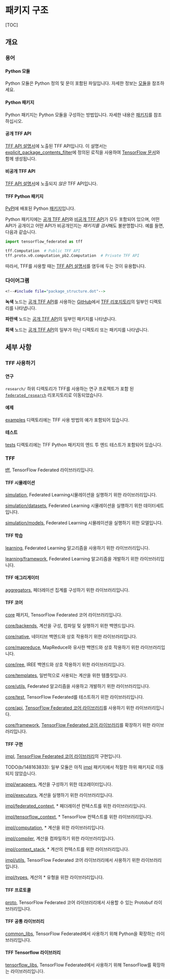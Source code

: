 # 패키지 구조

[TOC]

## 개요

### 용어

#### Python 모듈

Python 모듈은 Python 정의 및 문이 포함된 파일입니다. 자세한 정보는 [모듈](https://docs.python.org/3/tutorial/modules.html#modules)을 참조하세요.

#### Python 패키지

Python 패키지는 Python 모듈을 구성하는 방법입니다. 자세한 내용은 [패키지](https://docs.python.org/3/tutorial/modules.html#packages)를 참조하십시오.

#### 공개 TFF API

[TFF API 설명서](https://www.tensorflow.org/federated/api_docs/python/tff)에 노출된 TFF API입니다. 이 설명서는 [explicit_package_contents_filter](https://github.com/tensorflow/docs)에 정의된 로직을 사용하여 [TensorFlow 문서](https://github.com/tensorflow/docs/blob/master/tools/tensorflow_docs/api_generator/public_api.py;l=156)와 함께 생성됩니다.

#### 비공개 TFF API

[TFF API 설명서](https://www.tensorflow.org/federated/api_docs/python/tff)에 노출되지 *않은* TFF API입니다.

#### TFF Python 패키지

[PyPI](https://pypi.org/project/tensorflow-federated/)에 배포된 Python [패키지](https://pypi.org)입니다.

Python 패키지에는 [공개 TFF API](#public-tff-api)와 [비공개 TFF API](#private-tff-api)가 모두 포함되어 있으며, 어떤 API가 공개이고 어떤 API가 비공개인지는 *패키지를 검사*해도 불분명합니다. 예를 들면, 다음과 같습니다.

```python
import tensorflow_federated as tff

tff.Computation  # Public TFF API
tff.proto.v0.computation_pb2.Computation  # Private TFF API
```

따라서, TFF를 사용할 때는 [TFF API 설명서](https://www.tensorflow.org/federated/api_docs/python/tff)를 염두에 두는 것이 유용합니다.

### 다이어그램

```dot
<!--#include file="package_structure.dot"-->
```

**녹색** 노드는 [공개 TFF API](https://github.com/tensorflow/federated)를 사용하는 [GitHub](https://github.com)에서 [TFF 리포지토리](https://github.com/tensorflow/federated)의 일부인 디렉토리를 나타냅니다.

**파란색** 노드는 [공개 TFF API](#public-tff-api)의 일부인 패키지를 나타냅니다.

**회색** 노드는 [공개 TFF API](#public-tff-api)의 일부가 아닌 디렉토리 또는 패키지를 나타냅니다.

## 세부 사항

### TFF 사용하기

#### 연구

`research/` 하위 디렉토리가 TFF를 사용하는 연구 프로젝트가 포함 된 [`federated_research`](https://github.com/google-research/federated) 리포지토리로 이동되었습니다.

#### 예제

[examples](https://github.com/tensorflow/federated/blob/master/tensorflow_federated/python/examples) 디렉토리에는 TFF 사용 방법의 예가 포함되어 있습니다.

#### 테스트

[tests](https://github.com/tensorflow/federated/blob/master/tensorflow_federated/python/tests) 디렉토리에는 TFF Python 패키지의 엔드 투 엔드 테스트가 포함되어 있습니다.

### TFF

[tff](https://github.com/tensorflow/federated/blob/master/tensorflow_federated/), TensorFlow Federated 라이브러리입니다.

#### TFF 시뮬레이션

[simulation](https://github.com/tensorflow/federated/blob/master/tensorflow_federated/python/simulation), Federated Learning시뮬레이션을 실행하기 위한 라이브러리입니다.

[simulation/datasets](https://github.com/tensorflow/federated/blob/master/tensorflow_federated/python/simulation/datasets), Federated Learning 시뮬레이션을 실행하기 위한 데이터세트입니다.

[simulation/models](https://github.com/tensorflow/federated/blob/master/tensorflow_federated/python/simulation/models), Federated Learning 시뮬레이션을 실행하기 위한 모델입니다.

#### TFF 학습

[learning](https://github.com/tensorflow/federated/blob/master/tensorflow_federated/python/learning), Federated Learning 알고리즘을 사용하기 위한 라이브러리입니다.

[learning/framework](https://github.com/tensorflow/federated/blob/master/tensorflow_federated/python/learning/framework), Federated Learning 알고리즘을 개발하기 위한 라이브러리입니다.

#### TFF 애그리게이터

[aggregators](https://github.com/tensorflow/federated/blob/master/tensorflow_federated/python/aggregators), 페더레이션 집계를 구성하기 위한 라이브러리입니다.

#### TFF 코어

[core](https://github.com/tensorflow/federated/blob/master/tensorflow_federated/python/core) 패키지, TensorFlow Federated 코어 라이브러리입니다.

[core/backends](https://github.com/tensorflow/federated/blob/master/tensorflow_federated/python/core/backends), 계산을 구성, 컴파일 및 실행하기 위한 백엔드입니다.

[core/native](https://github.com/tensorflow/federated/blob/master/tensorflow_federated/python/core/backends/native), 네이티브 백엔드와 상호 작용하기 위한 라이브러리입니다.

[core/mapreduce](https://github.com/tensorflow/federated/blob/master/tensorflow_federated/python/core/backends/mapreduce), MapReduce와 유사한 백엔드와 상호 작용하기 위한 라이브러리입니다.

[core/iree](https://github.com/tensorflow/federated/blob/master/tensorflow_federated/python/core/backends/iree), IREE 백엔드와 상호 작용하기 위한 라이브러리입니다.

[core/templates](https://github.com/tensorflow/federated/blob/master/tensorflow_federated/python/core/templates), 일반적으로 사용되는 계산을 위한 템플릿입니다.

[core/utils](https://github.com/tensorflow/federated/blob/master/tensorflow_federated/python/core/utils), Federated 알고리즘을 사용하고 개발하기 위한 라이브러리입니다.

[core/test](https://github.com/tensorflow/federated/blob/master/tensorflow_federated/python/core/test), TensorFlow Federated를 테스트하기 위한 라이브러리입니다.

[core/api](https://github.com/tensorflow/federated/blob/master/tensorflow_federated/python/core/api), [TensorFlow Federated 코어 라이브러리](#tff-core)를 사용하기 위한 라이브러리입니다.

[core/framework](https://github.com/tensorflow/federated/blob/master/tensorflow_federated/python/core/framework), [TensorFlow Federated 코어 라이브러리](#tff-core)를 확장하기 위한 라이브러리입니다.

#### TFF 구현

[impl](https://github.com/tensorflow/federated/blob/master/tensorflow_federated/python/core/impl), [TensorFlow Federated 코어 라이브러리](#tff-core)의 구현입니다.

TODO(b/148163833): 일부 모듈은 아직 [impl](https://github.com/tensorflow/federated/blob/master/tensorflow_federated/python/core/impl) 패키지에서 적절한 하위 패키지로 이동되지 않았습니다.

[impl/wrappers](https://github.com/tensorflow/federated/blob/master/tensorflow_federated/python/core/impl/wrappers), 계산을 구성하기 위한 데코레이터입니다.

[impl/executors](https://github.com/tensorflow/federated/blob/master/tensorflow_federated/python/core/impl/executors), 계산을 실행하기 위한 라이브러리입니다.

[impl/federated_context](https://github.com/tensorflow/federated/blob/master/tensorflow_federated/python/core/impl/federated_context), * 페더레이션 컨텍스트를 위한 라이브러리입니다.

[impl/tensorflow_context](https://github.com/tensorflow/federated/blob/master/tensorflow_federated/python/core/impl/tensorflow_context), * TensorFlow 컨텍스트를 위한 라이브러리입니다.

[impl/computation](https://github.com/tensorflow/federated/blob/master/tensorflow_federated/python/core/impl/computation), * 계산을 위한 라이브러리입니다.

[impl/compiler](https://github.com/tensorflow/federated/blob/master/tensorflow_federated/python/core/impl/compiler), 계산을 컴파일하기 위한 라이브러리입니다.

[impl/context_stack](https://github.com/tensorflow/federated/blob/master/tensorflow_federated/python/core/impl/context_stack), * 계산의 컨텍스트를 위한 라이브러리입니다.

[impl/utils](https://github.com/tensorflow/federated/blob/master/tensorflow_federated/python/core/impl/utils), TensorFlow Federated 코어 라이브러리에서 사용하기 위한 라이브러리입니다.

[impl/types](https://github.com/tensorflow/federated/blob/master/tensorflow_federated/python/core/impl/types), 계산의 * 유형을 위한 라이브러리입니다.

#### TFF 프로토콜

[proto](https://github.com/tensorflow/federated/blob/master/tensorflow_federated/python/proto), TensorFlow Federated 코어 라이브러리에서 사용할 수 있는 Protobuf 라이브러리입니다.

#### TFF 공통 라이브러리

[common_libs](https://github.com/tensorflow/federated/blob/master/tensorflow_federated/python/common_libs), TensorFlow Federated에서 사용하기 위해 Python을 확장하는 라이브러리입니다.

#### TFF Tensorflow 라이브러리

[tensorflow_libs](https://github.com/tensorflow/federated/blob/master/tensorflow_federated/python/tensorflow_libs), TensorFlow Federated에서 사용하기 위해 TensorFlow를 확장하는 라이브러리입니다.

